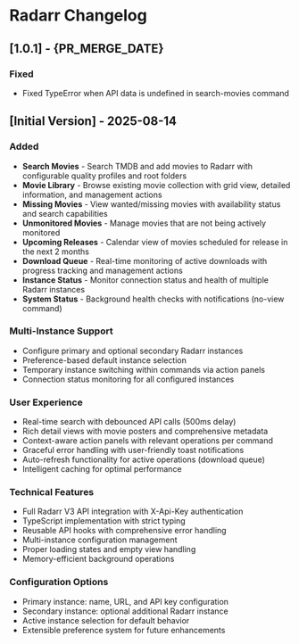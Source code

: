 # Radarr Changelog

## [1.0.1] - {PR_MERGE_DATE}

### Fixed

- Fixed TypeError when API data is undefined in search-movies command

## [Initial Version] - 2025-08-14

### Added

- **Search Movies** - Search TMDB and add movies to Radarr with configurable quality profiles and root folders
- **Movie Library** - Browse existing movie collection with grid view, detailed information, and management actions
- **Missing Movies** - View wanted/missing movies with availability status and search capabilities
- **Unmonitored Movies** - Manage movies that are not being actively monitored
- **Upcoming Releases** - Calendar view of movies scheduled for release in the next 2 months
- **Download Queue** - Real-time monitoring of active downloads with progress tracking and management actions
- **Instance Status** - Monitor connection status and health of multiple Radarr instances
- **System Status** - Background health checks with notifications (no-view command)

### Multi-Instance Support

- Configure primary and optional secondary Radarr instances
- Preference-based default instance selection
- Temporary instance switching within commands via action panels
- Connection status monitoring for all configured instances

### User Experience

- Real-time search with debounced API calls (500ms delay)
- Rich detail views with movie posters and comprehensive metadata
- Context-aware action panels with relevant operations per command
- Graceful error handling with user-friendly toast notifications
- Auto-refresh functionality for active operations (download queue)
- Intelligent caching for optimal performance

### Technical Features

- Full Radarr V3 API integration with X-Api-Key authentication
- TypeScript implementation with strict typing
- Reusable API hooks with comprehensive error handling
- Multi-instance configuration management
- Proper loading states and empty view handling
- Memory-efficient background operations

### Configuration Options

- Primary instance: name, URL, and API key configuration
- Secondary instance: optional additional Radarr instance
- Active instance selection for default behavior
- Extensible preference system for future enhancements
